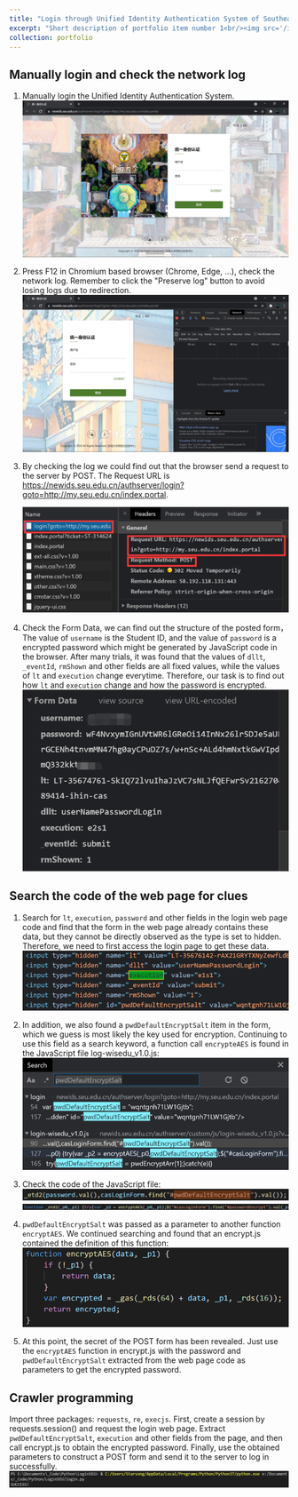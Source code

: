 ```yaml
---
title: "Login through Unified Identity Authentication System of Southeast University Using Python Web Crawler"
excerpt: "Short description of portfolio item number 1<br/><img src='/images/500x300.png'>"
collection: portfolio
---
```


## Manually login and check the network log

1. Manually login the Unified Identity Authentication System.
   ![image-20210723213938332](images/seu-login.assets/image-20210723213938332.png)

2. Press F12 in Chromium based browser (Chrome, Edge, ...), check the network log. Remember to click the "Preserve log" button to avoid losing logs due to redirection.![image-20210723214049858](images/seu-login.assets/image-20210723214049858.png)

3. By checking the log we could find out that the browser send a request to the server by POST. The Request URL is https://newids.seu.edu.cn/authserver/login?goto=http://my.seu.edu.cn/index.portal.

   ![image-20210723214147570](images/seu-login.assets/image-20210723214147570.png)

4. Check the Form Data, we can find out the structure of the posted form，The value of `username` is the Student ID, and the value of `password` is a encrypted password which might be generated by JavaScript code in the browser. After many trials, it was found that the values of `dllt`, `_eventId`, `rmShown` and other fields are all fixed values, while the values of `lt` and `execution` change everytime. Therefore, our task is to find out how `lt` and `execution` change and how the password is encrypted.![image-20210723214430798](images/seu-login.assets/image-20210723214430798.png)

## Search the code of the web page for clues

1. Search for `lt`, `execution`, `password` and other fields in the login web page code and find that the form in the web page already contains these data, but they cannot be directly observed as the type is set to hidden. Therefore, we need to first access the login page to get these data.![image-20210723214740979](images/seu-login.assets/image-20210723214740979.png)

2. In addition, we also found a `pwdDefaultEncryptSalt` item in the form, which we guess is most likely the key used for encryption. Continuing to use this field as a search keyword, a function call `encrypteAES` is found in the JavaScript file log-wisedu_v1.0.js:
   ![image-20210723215308842](images/seu-login.assets/image-20210723215308842.png)

3. Check the code of the JavaScript file:
   ![image-20210723220052025](images/seu-login.assets/image-20210723220052025.png)
   ![image-20210723220250030](images/seu-login.assets/image-20210723220250030.png)

4. `pwdDefaultEncryptSalt` was passed as a parameter to another function `encryptAES`. We continued searching and found that an encrypt.js contained the definition of this function:
   ![image-20210723215738560](images/seu-login.assets/image-20210723215738560.png)

5. At this point, the secret of the POST form has been revealed. Just use the `encryptAES` function in encrypt.js with the password and `pwdDefaultEncryptSalt` extracted from the web page code as parameters to get the encrypted password.

## Crawler programming

Import three packages: `requests`, `re`, `execjs`. First, create a session by requests.session() and request the login web page. Extract `pwdDefaultEncryptSalt`, `execution` and other fields from the page, and then call encrypt.js to obtain the encrypted password. Finally, use the obtained parameters to construct a POST form and send it to the server to log in successfully.
![image-20210723221525732](images/seu-login.assets/image-20210723221525732.png)
